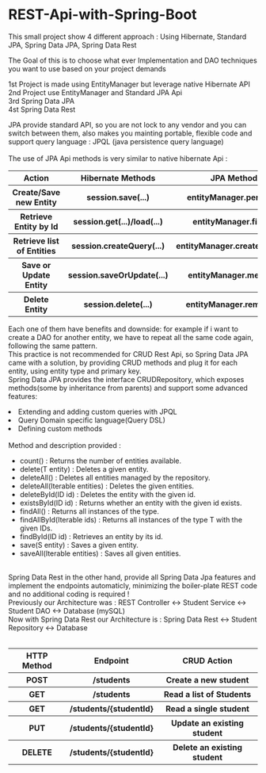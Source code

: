 # REST-Api-with-Spring-Boot
This small project show 4 different approach : Using Hibernate, Standard JPA, Spring Data JPA, Spring Data Rest

The Goal of this is to choose what ever Implementation and DAO techniques you want to use based on your project demands

1st Project is made using EntityManager but leverage native Hibernate API
</br>
2nd Project use EntityManager and Standard JPA Api
</br>
3rd Spring Data JPA
</br>
4st Spring Data Rest
</br>

JPA provide standard API, so you are not lock to any vendor and you can switch between them, also makes you mainting portable, flexible code and support query language : JPQL (java persistence query language)   
</br>
The use of JPA Api methods is very similar to native hibernate Api :
    
<table>
  <tr>
    <th>Action</th>
    <th>Hibernate Methods</th>
    <th>JPA Methods</th>
  </tr>
  
  <tr>
    <th>Create/Save new Entity</th>
    <th>session.save(...)</th>
    <th>entityManager.persist(...)</th>
  </tr>
  
  <tr>
    <th>Retrieve Entity by Id</th>
    <th>session.get(...)/load(...)</th>
    <th>entityManager.find(...)</th>
  </tr>
  
  <tr>
    <th>Retrieve list of Entities</th>
    <th>session.createQuery(...)</th>
    <th>entityManager.createQuery(...)</th>
  </tr>
  
  <tr>
    <th>Save or Update Entity</th>
    <th>session.saveOrUpdate(...)</th>
    <th>entityManager.merge(...)</th>
  </tr>
  
  <tr>
    <th>Delete Entity</th>
    <th>session.delete(...)</th>
    <th>entityManager.remove(...)</th>
  </tr>
  
</table>

Each one of them have benefits and downside: for example if i want to create a DAO for another entity, we have to repeat all the same code again, following the same pattern.
</br>
This practice is not recommended for CRUD Rest Api, so Spring Data JPA came with a solution, by providing CRUD methods and plug it for each entity, using entity type and primary key.
</br>
Spring Data JPA provides the interface CRUDRepository, which exposes methods(some by inheritance from parents) and support some advanced features:
    <li>Extending and adding custom queries with JPQL</li>
    <li>Query Domain specific language(Query DSL)</li>
    <li>Defining custom methods</li>
</br>
Method and description provided :
<ul>
<li>count() : Returns the number of entities available.</li>
<li>delete(T entity) : Deletes a given entity.</li>
<li>deleteAll() : Deletes all entities managed by the repository.</li>
<li>deleteAll(Iterable<? extends T> entities) : Deletes the given entities.</li>
<li>deleteById(ID id) : Deletes the entity with the given id.</li>
<li>existsById(ID id) : Returns whether an entity with the given id exists.</li>
<li>findAll() : Returns all instances of the type.</li>
<li>findAllById(Iterable<ID> ids) : Returns all instances of the type T with the given IDs.</li>
<li>findById(ID id) : Retrieves an entity by its id.</li>
<li>save(S entity) : Saves a given entity.</li>
<li>saveAll(Iterable entities) : Saves all given entities.</li>
</ul>
</br>
Spring Data Rest in the other hand, provide all Spring Data Jpa features and implement the endpoints automaticly, minimizing the boiler-plate REST code and no additional coding is required ! 
</br>
Previously our Architecture was : REST Controller <-> Student Service <-> Student DAO <-> Database (mySQL)
</br>
Now with Spring Data Rest our Architecture is : Spring Data Rest <-> Student Repository <-> Database 
</br>
</br>

<table>
<tr>
    <th>HTTP Method</th>
    <th>Endpoint</th>
    <th>CRUD Action</th>
</tr>

<tr>
    <th>POST</th>
    <th>/students</th>
    <th>Create a new student</th>
</tr>

<tr>
    <th>GET</th>
    <th>/students</th>
    <th>Read a list of Students</th>
</tr>

<tr>
    <th>GET</th>
    <th>/students/{studentId}</th>
    <th>Read a single student</th>
</tr>

<tr>
    <th>PUT</th>
    <th>/students/{studentId}</th>
    <th>Update an existing student</th>
</tr>

<tr>
    <th>DELETE</th>
    <th>/students/{studentId}</th>
    <th>Delete an existing student</th>
</tr>

</table>




